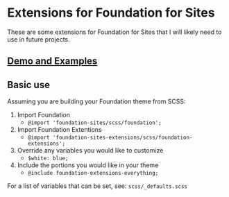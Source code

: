 # Extensions for Foundation for Sites

These are some extensions for Foundation for Sites that I will likely need to use in future projects.

## [Demo and Examples](https://voltisubito.github.io/foundation-sites-extensions/)

## Basic use

Assuming you are building your Foundation theme from SCSS:

1. Import Foundation
    + `@import 'foundation-sites/scss/foundation';`
2. Import Foundation Extentions
    + `@import 'foundation-sites-extensions/scss/foundation-extensions';`
3. Override any variables you would like to customize
    + `$white: blue;`
4. Include the portions you would like in your theme
    + `@include foundation-extensions-everything;`

For a list of variables that can be set, see: `scss/_defaults.scss`